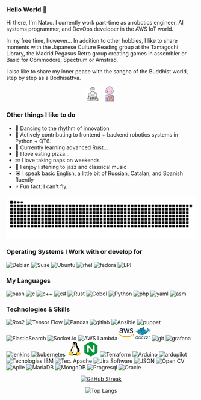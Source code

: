 ### Hello World 👋

Hi there, I'm Natxo. I currently work part-time as a robotics engineer, AI systems programmer, and DevOps developer in the AWS IoT world.

In my free time, however... In addition to other hobbies, I like to share moments with the Japanese Culture Reading group at the Tamagochi Library, the Madrid Pegasus Retro group creating games in assembler or Basic for Commodore, Spectrum or Amstrad.

I also like to share my inner peace with the sangha of the Buddhist world, step by step as a Bodhisattva.

<p align="center">
<img src="https://raw.githubusercontent.com/nvarona/nvarona/main/images/Buda.png" alt="Buda" width="40" height="40"/>
<img src="https://raw.githubusercontent.com/nvarona/nvarona/main/images/Bodhisatva.png" alt="Bodhisattva" width="40" height="40"/>
</p>

### Other things I like to do

- 💃 Dancing to the rhythm of innovation
- 🔧 Actively contributing to frontend + backend robotics systems in Python + QT6.
- 🐉 Currently learning advanced Rust...
- 🍕 I love eating pizza...
- 💤 I love taking naps on weekends
- 🎹 I enjoy listening to jazz and classical music
- ☀️ I speak basic English, a little bit of Russian, Catalan, and Spanish fluently
- ⚡ Fun fact: I can't fly.

<p align="center">
  <img src="https://raw.githubusercontent.com/nvarona/nvarona/main/images/github-contribution-grid-snake-dark.svg" alt="Snake Animation"/>
</p>

### Operating Systems I Work with or develop for
<p align="left">
<img src="https://www.vectorlogo.zone/logos/debian/debian-icon.svg" title="Debian Linux" alt="Debian" width="40" height="40" />
<img src="https://www.vectorlogo.zone/logos/suse/suse-icon.svg" alt="Suse" width="40" height="40" />
<img src="https://www.vectorlogo.zone/logos/ubuntu/ubuntu-icon.svg" title="Ubuntu" alt="Ubuntu" width="40" height="40" />
<img src="https://www.vectorlogo.zone/logos/redhat/redhat-icon.svg" alt="rhel" width="40" height="40"/>
<img src="https://www.vectorlogo.zone/logos/getfedora/getfedora-icon.svg" alt="fedora" width="40" height="40"/>
<img src="https://www.vectorlogo.zone/logos/linuxfoundation/linuxfoundation-icon.svg" alt="LPI" width="40" height="40"/>
</p>

### My Languages

<p align="left">
<img src="https://www.vectorlogo.zone/logos/gnu_bash/gnu_bash-official.svg" alt="bash" width="50" height="50" />
<img src="https://cdn.jsdelivr.net/gh/devicons/devicon@latest/icons/c/c-original.svg" title="c" alt="c" width="50" height="50" />
<img src="https://cdn.jsdelivr.net/gh/devicons/devicon@latest/icons/cplusplus/cplusplus-original.svg" title="c++" alt="c++" width="50" height="50" />
<img src="https://cdn.jsdelivr.net/gh/devicons/devicon@latest/icons/csharp/csharp-original.svg" title="c#" alt="c#" width="50" height="50" />
<img src="https://cdn.jsdelivr.net/gh/devicons/devicon@latest/icons/rust/rust-original.svg" title="Rust" alt="Rust" width="50" height="50" />
<img src="https://images.tpointtech.com/tutorial/cobol/images/cobol-tutorial.png" title="Cobol" alt="Cobol" width="50" height="50" />
<img src="https://www.vectorlogo.zone/logos/python/python-icon.svg" title="Python" alt="Python" width="40" height="40"/>
<img src="https://www.vectorlogo.zone/logos/php/php-icon.svg" alt="php" width="50" height="50" />
<img src="https://www.vectorlogo.zone/logos/yaml/yaml-icon.svg" alt="yaml" width="50" height="50" />
<img src="https://user-images.githubusercontent.com/103866722/177873824-ac727cae-29d5-406d-87de-93bb2bf21f02.png" alt="asm" width="50" height="50" />

</p>

### Technologies & Skills

<p align="left">
<img src="https://www.vectorlogo.zone/logos/ros/ros-ar21.svg" alt="Ros2" height="50" width="90" />
<img src="https://www.vectorlogo.zone/logos/tensorflow/tensorflow-icon.svg" alt="Tensor Flow" height="40" width="40" />
<img src="https://www.vectorlogo.zone/logos/usepanda/usepanda-icon.svg" alt="Pandas" height="40" width="40" />
<img src="https://www.vectorlogo.zone/logos/gitlab/gitlab-tile.svg" alt="gitlab" height="40" width="40" />
<img src="https://www.vectorlogo.zone/logos/github/github-icon.svg" alt="Ansible" width="40" height="40" />
<img src="https://www.vectorlogo.zone/logos/puppet/puppet-icon.svg" alt="puppet" width="40" height="40" />
<img src="https://www.vectorlogo.zone/logos/elastic/elastic-icon.svg" alt="ElasticSearch" width="40" height="40" />
<img src="https://www.vectorlogo.zone/logos/socketio/socketio-icon.svg" alt="Socket.io" width="50" height="50" />
<img src="https://www.vectorlogo.zone/logos/amazon_awslambda/amazon_awslambda-icon.svg" alt="AWS Lambda" width="50" height="50" />
<img src="https://raw.githubusercontent.com/devicons/devicon/master/icons/amazonwebservices/amazonwebservices-original-wordmark.svg" alt="aws" width="40" height="40"/>
<img src="https://raw.githubusercontent.com/devicons/devicon/master/icons/docker/docker-original-wordmark.svg" alt="docker" width="40" height="40"/>
<img src="https://www.vectorlogo.zone/logos/git-scm/git-scm-icon.svg" alt="git" width="40" height="40"/>
<img src="https://www.vectorlogo.zone/logos/grafana/grafana-icon.svg" alt="grafana" width="40" height="40"/>
<img src="https://www.vectorlogo.zone/logos/jenkins/jenkins-icon.svg" alt="jenkins" width="40" height="40"/>
<img src="https://www.vectorlogo.zone/logos/kubernetes/kubernetes-icon.svg" alt="kubernetes" width="40" height="40"/>
<img src="https://raw.githubusercontent.com/devicons/devicon/master/icons/linux/linux-original.svg" alt="linux" width="40" height="40"/>
<img src="https://raw.githubusercontent.com/devicons/devicon/master/icons/nginx/nginx-original.svg" alt="nginx" width="40" height="40"/>
<img src="https://www.vectorlogo.zone/logos/terraformio/terraformio-icon.svg" alt="Terraform" width="40" height="40" />
<img src="https://www.vectorlogo.zone/logos/arduino/arduino-icon.svg" alt="Arduino" width="40" height="40" />
<img src="https://upload.wikimedia.org/wikipedia/commons/1/1f/ArduPilot_logo.svg" alt="ardupilot" width="80" height="40" />
<img src="https://www.vectorlogo.zone/logos/ibm/ibm-icon.svg" alt="Tecnologias IBM" width="40" height="40" />
<img src="https://www.vectorlogo.zone/logos/apache/apache-icon.svg" alt="Tec. Apache" width="40" height="40" />
<img src="https://www.vectorlogo.zone/logos/atlassian_jira/atlassian_jira-icon.svg" alt="Jira Software" width="40" height="40" />
<img src="https://www.vectorlogo.zone/logos/json/json-icon.svg" alt="JSON" width="40" height="40" />
<img src="https://www.vectorlogo.zone/logos/opencv/opencv-icon.svg" alt="Open CV" width="40" height="40" />
<img src="https://www.vectorlogo.zone/logos/apple/apple-tile.svg" alt="Aplle" width="70" height="50" />
<img src="https://www.vectorlogo.zone/logos/mariadb/mariadb-ar21~bgwhite.svg" alt="MariaDB" width="70" height="50" />
<img src="https://www.vectorlogo.zone/logos/mongodb/mongodb-ar21~bgwhite.svg" alt="MongoDB" width="80" height="50" />
<img src="https://www.svgrepo.com/show/303301/postgresql-logo.svg" alt="Progresql" width="50" height="50" />
<img src="https://www.svgrepo.com/show/303303/oracle-6-logo.svg" alt="Oracle" width="80" height="50" />
</p>

<p align="center">
  <a href="https://git.io/streak-stats">
    <img src="https://streak-stats.demolab.com?user=nvarona" alt="GitHub Streak"/>
  </a>
</p>

<p align="center">
  <img src="https://github-readme-stats.vercel.app/api/top-langs/?username=nvarona&layout=pie" alt="Top Langs"/>
</p>

